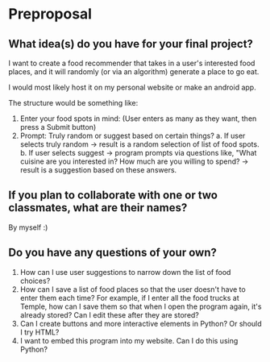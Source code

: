 # Preproposal

## What idea(s) do you have for your final project?

I want to create a food recommender that takes in a user's interested food places, and it will randomly (or via an algorithm) generate a place to go eat. 

I would most likely host it on my personal website or make an android app. 

The structure would be something like:
1. Enter your food spots in mind: (User enters as many as they want, then press a Submit button)
2. Prompt: Truly random or suggest based on certain things?
    a. If user selects truly random -> result is a random selection of list of food spots.
    b. If user selects suggest -> program prompts via questions like, "What cuisine are you interested in? How much are you willing to spend? -> result is a suggestion based on these answers.

## If you plan to collaborate with one or two classmates, what are their names?

By myself :)

## Do you have any questions of your own?

1. How can I use user suggestions to narrow down the list of food choices?
2. How can I save a list of food places so that the user doesn't have to enter them each time? For example, if I enter all the food trucks at Temple, how can I save them so that when I open the program again, it's already stored? Can I edit these after they are stored?
3. Can I create buttons and more interactive elements in Python? Or should I try HTML?
4. I want to embed this program into my website. Can I do this using Python? 

